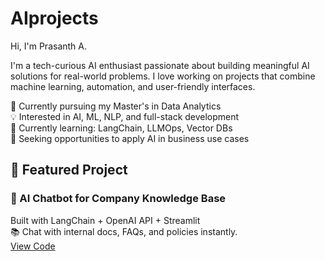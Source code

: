 # AIprojects
 Hi, I'm Prasanth A.

I'm a tech-curious AI enthusiast passionate about building meaningful AI solutions for real-world problems. I love working on projects that combine machine learning, automation, and user-friendly interfaces.

🔭 Currently pursuing my Master's in Data Analytics  
💡 Interested in AI, ML, NLP, and full-stack development  
🌱 Currently learning: LangChain, LLMOps, Vector DBs  
🚀 Seeking opportunities to apply AI in business use cases

## 📂 Featured Project

### 🧠 AI Chatbot for Company Knowledge Base
Built with LangChain + OpenAI API + Streamlit  
📚 Chat with internal docs, FAQs, and policies instantly.  
[View Code](https://github.com/PrasanthAshok30/AIprojects/blob/main/AI.py)

